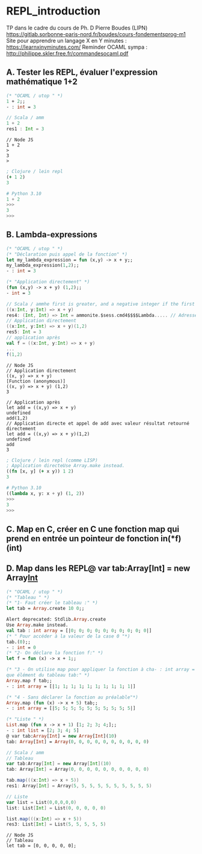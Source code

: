 # REPL_introduction
TP dans le cadre du cours de Ph. D Pierre Boudes (LIPN) https://gitlab.sorbonne-paris-nord.fr/boudes/cours-fondementsprog-m1
Site pour apprendre un langage X en Y minutes : https://learnxinyminutes.com/
Reminder OCAML sympa : http://philippe.skler.free.fr/commandesocaml.pdf
## A. Tester les REPL, évaluer l'expression mathématique 1+2

```ocaml
(* "OCAML / utop " *) 
1 + 2;;
- : int = 3
```
```scala
// Scala / amm
1 + 2
res1 : Int = 3
```
```node
// Node JS 
1 + 2
>
3
>
```
```clojure
; Clojure / lein repl 
(+ 1 2)
3
```
```python
# Python 3.10
1 + 2 
>>>
3
>>>
```
## B. Lambda-expressions 


```ocaml
(* "OCAML / utop " *) 
(* "Déclaration puis appel de la fonction" *) 
let my_lambda_expression = fun (x,y) -> x + y;;
my_lambda_expression(1,2);;
- : int = 3

(* "Application directement" *) 
(fun (x,y) -> x + y) (1,2);;
- int = 3
```

```scala
// Scala / ammhe first is greater, and a negative integer if the first is smaller (see below for a complete specification). For example, co
((x:Int, y:Int) => x + y)
res4: (Int, Int) => Int = ammonite.$sess.cmd4$$$$Lambda..... // Adresse, où la fonc est stockée la fonction dans le Byte code
// Application directement 
((x:Int, y:Int) => x + y)(1,2)
res5: Int = 3
// application après
val f = ((x:Int, y:Int) => x + y)
...
f(1,2)
```
```node
// Node JS
// Application directement
((x, y) => x + y) 
[Function (anonymous)]
((x, y) => x + y) (1,2)
3

// Application après
let add = ((x,y) => x + y)
undefined
add(1,2)
// Application directe et appel de add avec valeur résultat retourné directement
let add = ((x,y) => x + y)(1,2)
undefined
add
3
```
```clojure
; Clojure / lein repl (comme LISP)
; Application directeUse Array.make instead.
((fn [x, y] (+ x y)) 1 2)
3
```
```python
# Python 3.10
((lambda x, y: x + y) (1, 2))
>>>
3
>>>
```

## C. Map en C, créer en C une fonction map qui prend en entrée un pointeur de fonction in(*f)(int) 
## D. Map dans les REPL@ var tab:Array[Int] = new Array[Int](10) 



```ocaml
(* "OCAML / utop " *) 
(* "Tableau " *) 
(* "1- Faut créer le tableau :" *) 
let tab = Array.create 10 0;;

Alert deprecated: Stdlib.Array.create
Use Array.make instead.
val tab : int array = [|0; 0; 0; 0; 0; 0; 0; 0; 0; 0|]
(* " Pour accéder à la valeur de la case 0 "*)
tab.(0);;
- : int = 0
(* "2- On déclare la fonction f:" *) 
let f = fun (x) -> x + 1;;

(* "3 - On utilise map pour appliquer la fonction à cha- : int array = [|1; 1; 1; 1; 1; 1; 1; 1; 1; 1|]
que élément du tableau tab:" *) 
Array.map f tab;;
- : int array = [|1; 1; 1; 1; 1; 1; 1; 1; 1; 1|]

(* "4 - Sans déclarer la fonction au préalable"*)
Array.map (fun (x) -> x + 5) tab;;
- : int array = [|5; 5; 5; 5; 5; 5; 5; 5; 5; 5|]

(* "Liste " *) 
List.map (fun x -> x + 1) [1; 2; 3; 4;];; 
- : int list = [2; 3; 4; 5]
@ var tab:Array[Int] = new Array[Int](10) 
tab: Array[Int] = Array(0, 0, 0, 0, 0, 0, 0, 0, 0, 0)


```
```scala
// Scala / amm
// Tableau 
var tab:Array[Int] = new Array[Int](10) 
tab: Array[Int] = Array(0, 0, 0, 0, 0, 0, 0, 0, 0, 0)

tab.map(((x:Int) => x + 5)) 
res1: Array[Int] = Array(5, 5, 5, 5, 5, 5, 5, 5, 5, 5)

// Liste 
var list = List(0,0,0,0,0) 
list: List[Int] = List(0, 0, 0, 0, 0)

list.map(((x:Int) => x + 5))  
res3: List[Int] = List(5, 5, 5, 5, 5)

```
```node
// Node JS 
// Tableau
let tab = [0, 0, 0, 0, 0];
```
